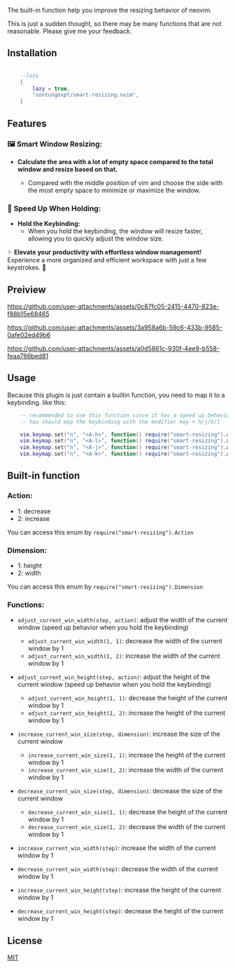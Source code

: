 The built-in function help you improve the resizing behavior of neovim.

This is just a sudden thought, so there may be many functions that are not reasonable. Please give me your feedback.

## Installation

```lua

    --lazy
    {
        lazy = true,
        "sontungexpt/smart-resizing.nvim",
    }

```

## Features

### 🖼️ **Smart Window Resizing:**

- **Calculate the area with a lot of empty space compared to the total window and resize based on that.**

  - Compared with the middle position of vim and choose the side with the most empty space to minimize or maximize the window.

### 🚀 **Speed Up When Holding:**

- **Hold the Keybinding:**
  - When you hold the keybinding, the window will resize faster, allowing you to quickly adjust the window size.

✨ **Elevate your productivity with effortless window management!** Experience a more organized and efficient workspace with just a few keystrokes. 🚀

## Preiview

https://github.com/user-attachments/assets/0c87fc05-2415-4470-823e-f88b15e68465

https://github.com/user-attachments/assets/3a958a6b-59c6-433b-9585-0afe02ed49b6

https://github.com/user-attachments/assets/a0d5861c-930f-4ee9-b558-feaa786bed81

## Usage

Because this plugin is just contain a builtin function, you need to map it to a keybinding.
like this:

```lua
    -- recommended to use this function since it has a speed up behavior when you hold the keybinding
    -- You should map the keybinding with the modifier key + h/j/k/l

    vim.keymap.set("n", "<A-h>", function() require("smart-resizing").adjust_current_win_width(1, 1) end)
    vim.keymap.set("n", "<A-l>", function() require("smart-resizing").adjust_current_win_width(1, 2) end)
    vim.keymap.set("n", "<A-j>", function() require("smart-resizing").adjust_current_win_height(1, 1) end)
    vim.keymap.set("n", "<A-k>", function() require("smart-resizing").adjust_current_win_height(1, 2) end)
```

## Built-in function

### Action:

- 1: decrease
- 2: increase

You can access this enum by `require("smart-resizing").Action`

### Dimension:

- 1: height
- 2: width

You can access this enum by `require("smart-resizing").Dimension`

### Functions:

- `adjust_current_win_width(step, action)`: adjust the width of the current window (speed up behavior when you hold the keybinding)

  - `adjust_current_win_width(1, 1)`: decrease the width of the current window by 1
  - `adjust_current_win_width(1, 2)`: increase the width of the current window by 1

- `adjust_current_win_height(step, action)`: adjust the height of the current window (speed up behavior when you hold the keybinding)

  - `adjust_current_win_height(1, 1)`: decrease the height of the current window by 1
  - `adjust_current_win_height(1, 2)`: increase the height of the current window by 1

- `increase_current_win_size(step, dimension)`: increase the size of the current window

  - `increase_current_win_size(1, 1)`: increase the height of the current window by 1
  - `increase_current_win_size(1, 2)`: increase the width of the current window by 1

- `decrease_current_win_size(step, dimension)`: decrease the size of the current window

  - `decrease_current_win_size(1, 1)`: decrease the height of the current window by 1
  - `decrease_current_win_size(1, 2)`: decrease the width of the current window by 1

- `increase_current_win_width(step)`: increase the width of the current window by 1

- `decrease_current_win_width(step)`: decrease the width of the current window by 1

- `increase_current_win_height(step)`: increase the height of the current window by 1

- `decrease_current_win_height(step)`: decrease the height of the current window by 1

## License

[MIT](./LICENSE)
